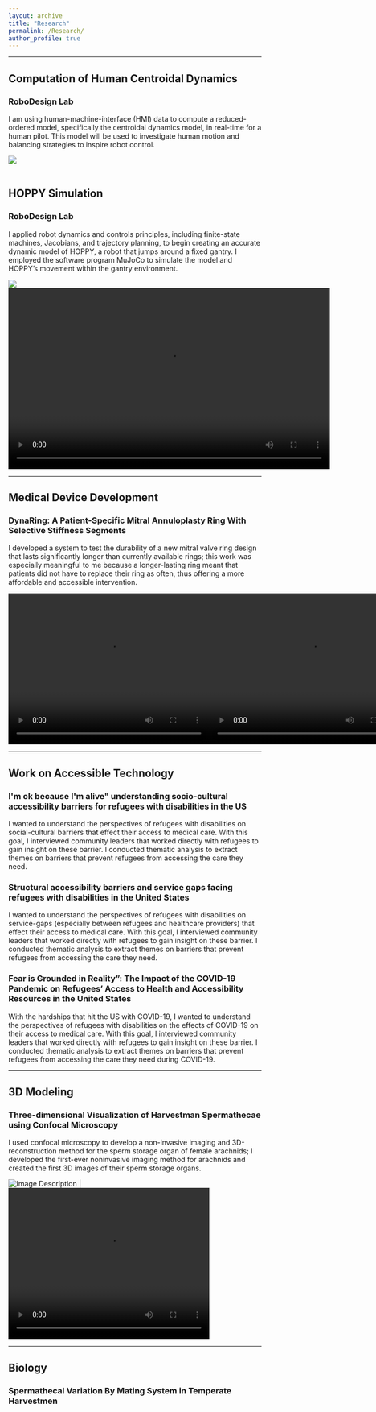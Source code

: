 ```yaml
---
layout: archive
title: "Research"
permalink: /Research/
author_profile: true
---
```

---

## Computation of Human Centroidal Dynamics 
### RoboDesign Lab

I am using human-machine-interface (HMI) data to compute a reduced-ordered model, specifically the centroidal dynamics model, in real-time for a human pilot. This model will be used to investigate human motion and balancing strategies to inspire robot control.

<div>
  <img src="http://annikasrinivasan.github.io/files/RL_CDH.png"; width:50%;">
</div>

<br>

##  HOPPY Simulation
### RoboDesign Lab

I applied robot dynamics and controls principles, including finite-state machines, Jacobians, and trajectory planning, to begin creating an accurate dynamic model of HOPPY, a robot that jumps around a fixed gantry. I employed the software program MuJoCo to simulate the model and HOPPY’s movement within the gantry environment.

<div>
  <img src="http://annikasrinivasan.github.io/files/RL_HS.png"; width:50%;">
</div>

<div style="text-align: center;">
  <video width="640" height="360" controls>
    <source src="http://zkarachi.github.io/files/presentation2 (1).mp4" type="video/mp4">
    Your browser does not support the video tag.
  </video>
</div>

---

## Medical Device Development

### DynaRing: A Patient-Specific Mitral Annuloplasty Ring With Selective Stiffness Segments

I developed a system to test the durability of a new mitral valve ring design that lasts significantly longer than currently available rings; this work was especially meaningful to me because a longer-lasting ring meant that patients did not have to replace their ring as often, thus offering a more affordable and accessible intervention.


<div style="display:flex;">
  <video src="http://zkarachi.github.io/files/Ringtestvideo.mp4" controls width="400"   height="300"></video>
  <video src="http://zkarachi.github.io/files/motor_setup_video.mp4" controls width="400" height="300"></video>
</div>


---

## Work on Accessible Technology


### I'm ok because I'm alive" understanding socio-cultural accessibility barriers for refugees with disabilities in the US

I wanted to understand the perspectives of refugees with disabilities on social-cultural barriers that effect their access to medical care.  With this goal, I interviewed community leaders that worked directly with refugees to gain insight on these barrier. I conducted thematic analysis to extract themes on barriers that prevent refugees from accessing the care they need.

### Structural accessibility barriers and service gaps facing refugees with disabilities in the United States

I wanted to understand the perspectives of refugees with disabilities on service-gaps (especially between refugees and healthcare providers) that effect their access to medical care.  With this goal, I interviewed community leaders that worked directly with refugees to gain insight on these barrier. I conducted thematic analysis to extract themes on barriers that prevent refugees from accessing the care they need.

### Fear is Grounded in Reality”: The Impact of the COVID-19 Pandemic on Refugees’ Access to Health and Accessibility Resources in the United States

With the hardships that hit the US with COVID-19, I wanted to understand the perspectives of refugees with disabilities on the effects of COVID-19 on their access to medical care.  With this goal, I interviewed community leaders that worked directly with refugees to gain insight on these barrier. I conducted thematic analysis to extract themes on barriers that prevent refugees from accessing the care they need during COVID-19.

---

## 3D Modeling 

### Three-dimensional Visualization of Harvestman Spermathecae using Confocal Microscopy

I used confocal microscopy to develop a non-invasive imaging and 3D-reconstruction method for the sperm storage organ of female arachnids; I developed the first-ever noninvasive imaging method for arachnids and created the first 3D images of their sperm storage organs. 



![Image Description](http://zkarachi.github.io/files/spermathecae.png) | <video src="http://zkarachi.github.io/files/Spermatheca_25_leftside.mp4" controls width="400" height="300"></video>



---


## Biology

### Spermathecal Variation By Mating System in Temperate Harvestmen
